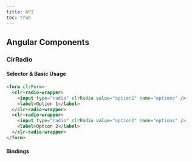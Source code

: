 ```yaml
---
title: API
toc: true
---
```


## Angular Components

### ClrRadio

#### Selector & Basic Usage

<doc-code>

```html
<form clrForm>
  <clr-radio-wrapper>
    <input type="radio" clrRadio value="option1" name="options" />
    <label>Option 1</label>
  </clr-radio-wrapper>
  <clr-radio-wrapper>
    <input type="radio" clrRadio value="option2" name="options" />
    <label>Option 2</label>
  </clr-radio-wrapper>
</form>
```

</doc-code>

#### Bindings

<DocComponentApi component="ClrRadio" item="bindings" />
<DocComponentApi component="ClrFormCommon" item="bindings" />
